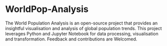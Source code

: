 # WorldPop-Analysis
The World Population Analysis is an open-source project that provides an insightful visualisation and analysis of global population trends. This project leverages Python and Jupyter Notebook for data processing, visualisation and transformation. Feedback and contributions are Welcomed.
